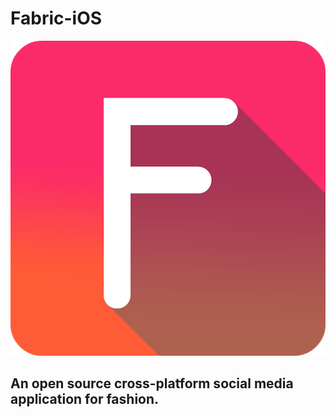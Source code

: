 # Fabric-iOS

![Fabric Logo](https://raw.githubusercontent.com/NCCA-FBLA/Fabric-iOS/master/Fabric/Assets.xcassets/Icons/rounded_corners.imageset/rounded_corners%403x.png)

## An open source cross-platform social media application for fashion.
